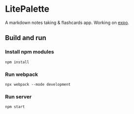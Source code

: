 # LitePalette

A markdown notes taking & flashcards app. Working on [expo](https://expo.io/).

## Build and run
### Install npm modules
```
npm install
```

### Run webpack
```$xslt
npx webpack --mode development
```

### Run server
```
npm start
```
